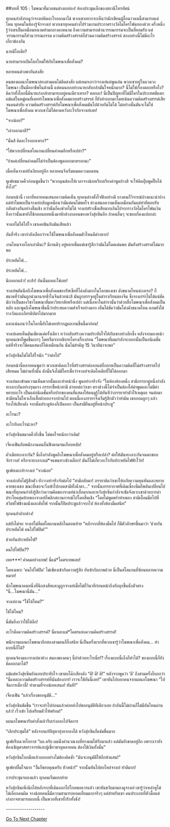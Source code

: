 ##บทที่ 105 : โฆษณาที่มวลชนต่างยกย่อง!
ห้องประชุมเล็กของสถานีโทรทัศน์

ทุกคนกำลังรอดูว่าจางเย่คิดอะไรออกมาได้ พวกเขาอยากจะเห็นว่านักเขียนผู้อื้อฉาวคนนี้สามารถแค่ไหน ทุกคนในห้องรู้จักจางเย่ พวกเขาทุกคนต่างไปร่วมงานประกาศรางวัลไมโครโฟนทองด้วย ครึ่งหนึ่งรู้ว่าเขาเป็นเหมือนหนามท่ามกลางดงหนาม ถึงความสามารถด้านวรรณกรรมจะเป็นที่ยอมรับ แต่วรรณกรรมก็ส่วนวรรณกรรม ความคิดสร้างสรรค์ก็ส่วนความคิดสร้างสรรค์ สองอย่างนี้ไม่มีอะไรเกี่ยวข้องกัน

นายมีไอเดีย?

นายสามารถเปิดโลกใหม่ให้กับโฆษณาเพื่อสังคม?

หลายคนต่างพากันสงสัย

คนของแผนกโฆษณาสองสามคนไม่คิดสงสัย แต่เหมาเอาว่าจางเย่แค่พูดเล่น พวกเขาอยู่ในแวดวงโฆษณา เป็นมืออาชีพในด้านนี้ แต่คนนอกอย่างนายกลับกล้ามั่นใจหนักมาก? นี่ไม่ใช่เรื่องตลกหรือไง? คิดว่าทั้งโลกนี้มีนายเก่งกล้าสามารถอยู่คนเดียวเหรอ? ตลกละ! นี่เป็นปัญหาที่ไม่มีใครในประเทศตีแตก แม้แต่ในหมู่คนที่เคยทำโฆษณาเพื่อสังคมแบบสร้างสรรค์ ก็ยังทำออกมาโดยเน้นความคิดสร้างสรรค์เสียจนคนด่ายับ ความคิดสร้างสรรค์กับโฆษณาเพื่อสังคมมันไปด้วยกันไม่ได้ ไม่อย่างนั้นมันจะไม่ใช่โฆษณาเพื่อสังคม พวกเขาไม่ได้คาดหวังอะไรกับจางเย่เลย! 

“จางน้อย?”

“เล่าออกมาสิ?”

“นั่นสิ คิดอะไรออกเหรอ?”

“ใช่พวกเปลี่ยนสโลแกนเปลี่ยนคำคมอีกหรือเปล่า?”

“ถ้าแค่เปลี่ยนคำคมก็ไม่จำเป็นต้องพูดออกมาหรอกนะ”

เมื่อเห็นจางเย่ยังเงียบอยู่อีก หลายคนจึงเริ่มหมดความอดทน

หูเฟยขมวดคิ้วก่อนพูดขึ้นว่า “พวกคุณต้องให้เวลาจางน้อยเรียบเรียงคำพูดบ้างสิ จะให้คิดปุ๊บพูดปั๊บได้ยังไง!”

ก่อนหน้านี้ เวลาที่หลายคนเสนอความคิดเห็น ทุกคนต่างตั้งใจฟังอย่างดี บางคนก็วิจารณ์บ้างแนะนำบ้าง แต่ทำไมพอเป็นจางเย่กลับดูเหมือนว่ามีแต่คนไม่พอใจ ต่างเสนอความเห็นเหมือนกันแต่ท่าทีตอบรับกลับต่างกันอย่างสิ้นเชิง ทว่านั่นก็คงช่วยไม่ได้ จางเย่สร้างชื่อเสียมากเกินไปจากรางวัลไมโครโฟนเงิน ยิ่งกว่านั้นเขายังใช้กลอนบทหนึ่งมาหักล้างกลอนของหวังสุ่ยซินอีก ถ้าคนอื่นๆ จะชอบก็คงแปลกล่ะ

จางเย่ไม่ได้ใส่ใจ เขาเคยชินกับมันเสียแล้ว

อันที่จริง เขากำลังเลือกว่าจะใช้โฆษณาเพื่อสังคมตัวไหนดีต่างหาก!

งานไหนจากโลกเก่าดีนะ? มีงานดีๆ อยู่หลายชิ้นแต่เขารู้สึกว่ามันไม่โดดเด่นพอ มันยังสร้างสรรค์ไม่มากพอ

ประหยัดไฟ…

ประหยัดไฟ…

นึกออกแล้ว! อะฮ้า! อันนั้นแหละใช่เลย!

จางเย่พลันนึกถึงโฆษณาเพื่อสังคมของรัสเซียที่โด่งดังมากในโลกของเขา ดังขนาดไหนน่ะเหรอ? ก็ขนาดที่ว่ามันถูกนำมาฉายซ้ำในจีนด้วยน่ะสิ มันถูกบรรจุอยู่ในตำราเรียนของจีน ซึ่งจางเย่จำไม่ได้แน่ชัดนักว่าเป็นของวิชาโฆษณาที่มหาวิทยาลัยหรือเปล่า แต่เนื้อหาในตำรานั้นว่าด้วยสื่อโฆษณาเพื่อสังคมเป็นหลัก และพูดถึงโฆษณาชิ้นนี้ว่าประสบความสำเร็จอย่างมาก เห็นได้ชัดว่ามันโด่งดังขนาดไหน แถมยังได้รางวัลและเกียรติบัตรไปมากมาย

และแน่นอนว่าในโลกนี้ยังไม่เคยปรากฏผลงานชิ้นนี้มาก่อน!

จางเย่เคยเห็นมันเพียงแค่ครั้งเดียว ทว่ากลับสร้างความประทับใจให้กับเขาอย่างลึกซึ้ง หลังจากมองหน้าทุกคนเขาก็พูดขึ้นเบาๆ โดยเริ่มจากอธิบายโครงเรื่องก่อน “โฆษณาที่ผมกำลังจะบอกนั้นเป็นอนิเมชั่น แต่ที่จริงจะใช้คนแสดงก็ได้เหมือนกัน นั่นไม่สำคัญ 15 วินาทีน่าจะพอ” 

หวังสุ่ยซินไม่ได้ใส่ใจนัก “ว่าต่อไป”

ก่อนหน้านี้หลายคนพูดว่า พวกเขาคิดอะไรที่สร้างสรรค์ออกแต่ก็กลายเป็นความคิดที่ไม่สร้างสรรค์ไปเสียหมด ไม่ผ่านทั้งนั้น ดังนั้นจึงไม่มีใครเชื่อว่าจางเย่จะคิดไอเดียที่ใช้ได้ออกมา

จางเย่มองข้ามความเห็นพวกนั้นและทำหน้านิ่ง พูดอย่างจริงจัง “ในห้องห้องหนึ่ง สามีภรรยาคู่หนึ่งกำลังทะเลาะกันอย่างรุนแรง ภรรยาชี้หน้าสามี ด่าทอต่อว่าเขา ตรงช่วงนี้ไม่จำเป็นต้องใส่คำพูดและไม่มีคำหยาบอะไร เป็นแค่อนิเมชั่นหรือปากของคนที่แสดงให้คนดูรู้ได้ทันทีว่าภรรยาทำตัวไร้เหตุผล จนต่อมาสามีทนไม่ไหวเก็บเสื้อผ้าออกจากบ้านไป ตอนนี้เองภรรยาจึงเริ่มรู้สึกตัวว่าทำผิด เธอกอดลูกๆ แล้วร้องไห้เสียงดัง จากนั้นประตูห้องก็เปิดออก เป็นสามียืนอยู่ที่หน้าประตู” 

อะไรนะ?

อะไรกับอะไรน่ะหา?

หวังสุ่ยซินขมวดคิ้วยิ่งขึ้น ไม่พอใจหนักกว่าเดิม!

เจี่ยงเฟินกับพนักงานคนอื่นฟังตามจนเกือบหลับ!

ผัวเมียทะเลาะกัน? นี่เอ็งกำลังพูดถึงโฆษณาเพื่อสังคมอยู่หรือเปล่า? ต่อให้มันทะเลาะกันจนตกขอบจักรวาล! หรือจะทะเลาะแม่*จนชนทางช้างเผือก! มันก็ไม่เกี่ยวอะไรกับประหยัดไฟฟ้าโว้ย!

หูเฟยเตะเท้าจางเย่ “จางน้อย”

จางเย่กลับไม่รู้สึกตัว ยังวางท่าจริงจังต่อไป “สามีกลับมา! ภรรยาคิดว่าเขาให้อภัยความหุนหันและหยาบคายของเธอ ขณะที่เธอจะวิ่งเข้าไปกอดสามีทั้งน้ำตา…” จากนั้นบรรยากาศที่เดิมเซื่องซึมก็พลันเปลี่ยนไป ขณะที่ทุกคนกำลังรู้สึกว่าความคิดของจางเย่น่าเบื่อมากและหวังสุ่ยซินกำลังจะขัดจังหวะเขาด้วยการด่า ประโยคสุดท้ายของจางเย่ก็พลิกสถานการณ์ไปโดยสิ้นเชิง “โดยไม่พูดพร่ำทำเพลง สามีเอื้อมมือไปที่สวิตช์ไฟข้างผนังและดับไฟ จากนั้นก็ปิดประตูแล้วจากไป ห้องทั้งห้องมืดสนิท”

ทุกคนอ้าปากค้าง!

แต่ยังไม่จบ จางเย่ไม่ลืมสโลแกนหลักในตอนท้าย “หลังจากที่ห้องมืดไป ก็มีตัวอักษรขึ้นมาว่า ‘ช่วยกันประหยัดไฟ คนไปไฟปิด!’”

ช่วยกันประหยัดไฟ?

คนไปไฟปิด??

เหย***! คำคมอย่างเทพ! นี่แม่*โคตรเทพเลย!

โดยเฉพาะ ‘คนไปไฟปิด’ ไม่เพียงเข้ากับความรู้สึก ยังเข้ากับภาพด้วย นี่เป็นสโลแกนที่ซ้อนหลายความหมาย!

นักโฆษณาคนหนึ่งที่นึกสงสัยและดูถูกจางเย่เมื่อไม่กี่วินาทีก่อนหน้าถึงกับลุกขึ้นนั่งตัวตรง “นี่...โฆษณานี่มัน…”

จางเย่ถาม “ใช้ได้ไหม?”

ใช้ได้ไหม? 

นี่มันยิ่งกว่าใช้ได้อีก!

อะไรคือความคิดสร้างสรรค์? นี่แหละแม่*โคตรแห่งความคิดสร้างสรรค์!

พนักงานแผนกโฆษณาอีกสองสามคนก็อึ้งสนิท นี่เป็นครั้งแรกที่พวกเขารู้ว่าโฆษณาเพื่อสังคม… ทำแบบนี้ก็ได้? 

ทุกคนจ้องมองจางเย่ตาค้าง สมองของคนๆ นี้ทำด้วยอะไรเนี่ย!? เรื่องแบบนี้เอ็งก็ทำได้? ของแบบนี้ก็ยังคิดออกมาได้? 

แม้แต่หวังสุ่ยซินยังแอบประทับใจ เขาตบโต๊ะเสียงดัง “ดี! ดี! ดี!” หลังจากพูดว่า ‘ดี’ ถึงสามครั้งก็บอกว่า “นี่แหละความคิดสร้างสรรค์ที่ฉันต้องการ! เราจะใช้อันนี้เลย!” เขาหันไปบอกคนจากแผนกโฆษณา “ไปจัดการเดี๋ยวนี้! ทำตามที่จางน้อยเสนอ! ทันที!”

เจี่ยงเฟิน “แล้วเรื่องขออนุมัติ…”

หวังสุ่ยซินขัดขึ้น “เราจะทำไปก่อนแล้วค่อยส่งไปขออนุมัติทีเดียวเลย ถ้าอันนี้ไม่ผ่านก็ไม่มีอันไหนผ่านแล้ว! เร็วเข้า ไปเตรียมตัวให้พร้อม!”

แผนกโฆษณารับคำสั่งแล้วรีบเร่งออกไปจัดการ

“เลิกประชุมได้” หลังจากแก้ปัญหายุ่งยากลงได้ หวังสุ่ยซินก็แช่มชื่นมาก

หูเฟยรีบฉวยโอกาส “ผอ.ครับ ผมนั่งคำนวณงบที่ทางผมได้รับมาแล้ว แต่มันยังขาดอยู่อีก เพราะเรายังต้องเชิญศาสตราจารย์และผู้เชี่ยวชาญหลายคน ต้องใช้เงินทั้งนั้น” 

หวังสุ่ยซินโบกมือแล้วบอกอย่างไม่ต้องคิดซ้ำ “ฉันจะอนุมัติให้อีกห้าแสน!”

หูเฟยปลื้มใจมาก “งั้นก็ขอบคุณครับ หัวหน้า!” จากนั้นหันไปตบไหล่จางเย่ ทำดีมาก!

การประชุมจบลงแล้ว ทุกคนเริ่มแยกย้าย 

หวังสุ่ยซินเพิ่งนึกได้หลังจากที่เดินออกไปไกลพอควรแล้ว เขาหันขวับมามองดูจางเย่ เขารู้ว่าเหล่าหูไม่ได้เลือกคนผิด จางน้อยคนนี้มีความสามารถยอดเยี่ยมมากจริงๆ แต่สำหรับเขา คนประเภทที่หัวดื้อแต่เก่งกาจสามารถแบบนี้ เป็นพวกที่เขาทั้งรักทั้งชัง!



*-*-*-*-*-*-*-*-*-*-*-*-*-*-*-*-*-*-*-*


[Go To Next Chapter]( ./9.md)